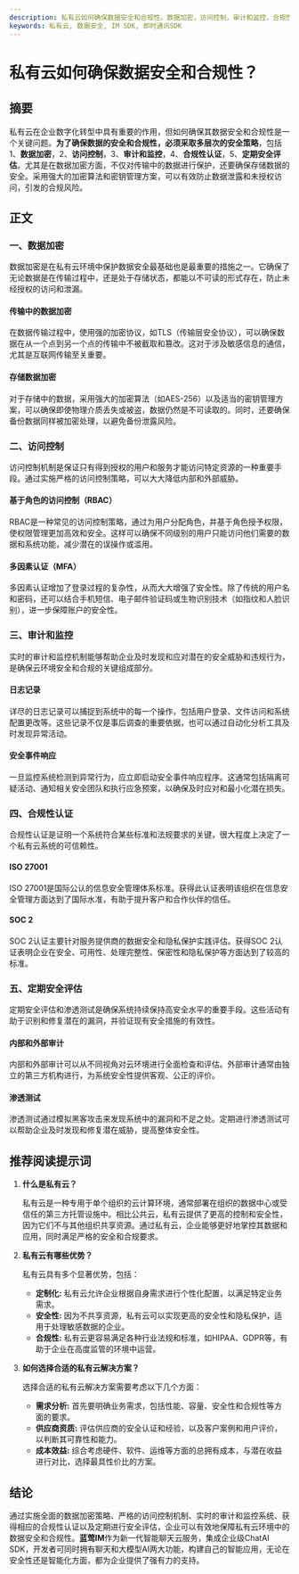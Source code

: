 ```yaml
---
description: 私有云如何确保数据安全和合规性。数据加密，访问控制，审计和监控，合规性认证，定期安全评估。
keywords: 私有云, 数据安全, IM SDK, 即时通讯SDK
---
```

# 私有云如何确保数据安全和合规性？

## 摘要

私有云在企业数字化转型中具有重要的作用，但如何确保其数据安全和合规性是一个关键问题。**为了确保数据的安全和合规性，必须采取多层次的安全策略**，包括1、**数据加密**，2、**访问控制**，3、**审计和监控**，4、**合规性认证**，5、**定期安全评估**。尤其是在数据加密方面，不仅对传输中的数据进行保护，还要确保存储数据的安全。采用强大的加密算法和密钥管理方案，可以有效防止数据泄露和未授权访问，引发的合规风险。

## 正文

### 一、数据加密

数据加密是在私有云环境中保护数据安全最基础也是最重要的措施之一。它确保了无论数据是在传输过程中，还是处于存储状态，都能以不可读的形式存在，防止未经授权的访问和泄漏。

#### 传输中的数据加密

在数据传输过程中，使用强的加密协议，如TLS（传输层安全协议），可以确保数据在从一个点到另一个点的传输中不被截取和篡改。这对于涉及敏感信息的通信，尤其是互联网传输至关重要。

#### 存储数据加密

对于存储中的数据，采用强大的加密算法（如AES-256）以及适当的密钥管理方案，可以确保即使物理介质丢失或被盗，数据仍然是不可读取的。同时，还要确保备份数据同样被加密处理，以避免备份泄露风险。

### 二、访问控制

访问控制机制是保证只有得到授权的用户和服务才能访问特定资源的一种重要手段。通过实施严格的访问控制策略，可以大大降低内部和外部威胁。

#### 基于角色的访问控制（RBAC）

RBAC是一种常见的访问控制策略，通过为用户分配角色，并基于角色授予权限，使权限管理更加高效和安全。这样可以确保不同级别的用户只能访问他们需要的数据和系统功能，减少潜在的误操作或滥用。

#### 多因素认证（MFA）

多因素认证增加了登录过程的复杂性，从而大大增强了安全性。除了传统的用户名和密码，还可以结合手机短信、电子邮件验证码或生物识别技术（如指纹和人脸识别），进一步保障账户的安全性。

### 三、审计和监控

实时的审计和监控机制能够帮助企业及时发现和应对潜在的安全威胁和违规行为，是确保云环境安全和合规的关键组成部分。

#### 日志记录

详尽的日志记录可以捕捉到系统中的每一个操作，包括用户登录、文件访问和系统配置更改等。这些记录不仅是事后调查的重要依据，也可以通过自动化分析工具及时发现异常活动。

#### 安全事件响应

一旦监控系统检测到异常行为，应立即启动安全事件响应程序。这通常包括隔离可疑活动、通知相关安全团队和执行应急预案，以确保及时应对和最小化潜在损失。

### 四、合规性认证

合规性认证是证明一个系统符合某些标准和法规要求的关键，很大程度上决定了一个私有云系统的可信赖性。

#### ISO 27001

ISO 27001是国际公认的信息安全管理体系标准。获得此认证表明该组织在信息安全管理方面达到了国际水准，有助于提升客户和合作伙伴的信任。

#### SOC 2

SOC 2认证主要针对服务提供商的数据安全和隐私保护实践评估。获得SOC 2认证表明企业在安全、可用性、处理完整性、保密性和隐私保护等方面达到了较高的标准。

### 五、定期安全评估

定期安全评估和渗透测试是确保系统持续保持高安全水平的重要手段。这些活动有助于识别和修复潜在的漏洞，并验证现有安全措施的有效性。

#### 内部和外部审计

内部和外部审计可以从不同视角对云环境进行全面检查和评估。外部审计通常由独立的第三方机构进行，为系统安全性提供客观、公正的评价。

#### 渗透测试

渗透测试通过模拟黑客攻击来发现系统中的漏洞和不足之处。定期进行渗透测试可以帮助企业及时发现和修复潜在威胁，提高整体安全性。

## 推荐阅读提示词

1. **什么是私有云？**

   私有云是一种专用于单个组织的云计算环境，通常部署在组织的数据中心或受信任的第三方托管设施中。相比公共云，私有云提供了更高的控制和安全性，因为它们不与其他组织共享资源。通过私有云，企业能够更好地掌控其数据和应用，同时满足严格的安全和合规要求。

2. **私有云有哪些优势？**

   私有云具有多个显著优势，包括：

   - **定制化:** 私有云允许企业根据自身需求进行个性化配置，以满足特定业务需求。
   - **安全性:** 因为不共享资源，私有云可以实现更高的安全性和隐私保护，适用于处理敏感数据的企业。
   - **合规性:** 私有云更容易满足各种行业法规和标准，如HIPAA、GDPR等，有助于企业在高度监管的环境中运营。

3. **如何选择合适的私有云解决方案？**

   选择合适的私有云解决方案需要考虑以下几个方面：

   - **需求分析:** 首先要明确业务需求，包括性能、容量、安全性和合规性等方面的要求。
   - **供应商资质:** 评估供应商的安全认证和经验，以及客户案例和用户评价，以判断其可靠性和能力。
   - **成本效益:** 综合考虑硬件、软件、运维等方面的总拥有成本，与潜在收益进行对比，选择最具性价比的方案。

## 结论

通过实施全面的数据加密策略、严格的访问控制机制、实时的审计和监控系统、获得相应的合规性认证以及定期进行安全评估，企业可以有效地保障私有云环境中的数据安全和合规性。**蓝莺IM**作为新一代智能聊天云服务，集成企业级ChatAI SDK，开发者可同时拥有聊天和大模型AI两大功能，构建自己的智能应用，无论在安全性还是智能化方面，都为企业提供了强有力的支持。